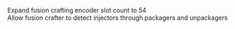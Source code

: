 Expand fusion crafting encoder slot count to 54  
Allow fusion crafter to detect injectors through packagers and unpackagers  
